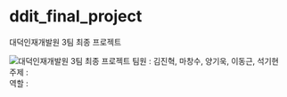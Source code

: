 # ddit_final_project
대덕인재개발원 3팀 최종 프로젝트

![대덕인재개발원 3팀 최종 프로젝트](https://user-images.githubusercontent.com/88367503/145524140-31f9544c-b792-4bed-b2ca-c21f6b218406.jpg)
팀원 : 김진혁, 마창수, 양기욱, 이동근, 석기현   
주제 :  
역할 :

